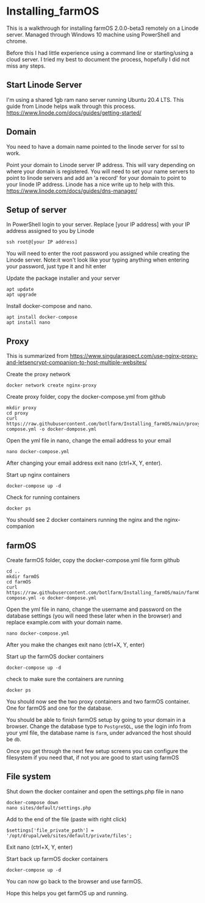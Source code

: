 # Installing_farmOS

This is a walkthrough for installing farmOS 2.0.0-beta3 remotely on a Linode server. Managed through Windows 10 machine using PowerShell and chrome.

Before this I had little experience using a command line or starting/using a cloud server. I tried my best to document the process, hopefully I did not miss any steps. 

## Start Linode Server

I'm using a shared 1gb ram nano server running Ubuntu 20.4 LTS. This guide from Linode helps walk through this process. https://www.linode.com/docs/guides/getting-started/

## Domain 
You need to have a domain name pointed to the linode server for ssl to work. 

Point your domain to Linode server IP address. This will vary depending on where your domain is registered. You will need to set your name servers to point to linode servers and add an 'a record' for your domain to point to your linode IP address. Linode has a nice write up to help with this. https://www.linode.com/docs/guides/dns-manager/

## Setup of server
In PowerShell login to your server. Replace [your IP address] with your IP address assigned to you by Linode
```
ssh root@[your IP address]
```
You will need to enter the root password you assigned while creating the Linode server. Note:it won't look like your typing anything when entering your password, just type it and hit enter

Update the package installer and your server
```
apt update
apt upgrade
```
Install docker-compose and nano.
```
apt install docker-compose
apt install nano
```

## Proxy
This is summarized from https://www.singularaspect.com/use-nginx-proxy-and-letsencrypt-companion-to-host-multiple-websites/

Create the proxy network
```
docker network create nginx-proxy
```
Create proxy folder, copy the docker-compose.yml from github
```
mkdir proxy
cd proxy
curl https://raw.githubusercontent.com/botlfarm/Installing_farmOS/main/proxy/docker-compose.yml -o docker-dompose.yml
```
Open the yml file in nano, change the email address to your email
```
nano docker-compose.yml
```
After changing your email address exit nano (ctrl+X, Y, enter).

Start up nginx containers
```
docker-compose up -d
```
Check for running containers
```
docker ps
```
You should see 2 docker containers running the nginx and the nginx-companion

## farmOS
Create farmOS folder, copy the docker-compose.yml file form github
```
cd ..
mkdir farmOS
cd farmOS
curl https://raw.githubusercontent.com/botlfarm/Installing_farmOS/main/farmOS/docker-compose.yml -o docker-dompose.yml
```
Open the yml file in nano, change the username and password on the database settings (you will need these later when in the browser) and replace example.com with your domain name. 
```
nano docker-compose.yml
```
After you make the changes exit nano (ctrl+X, Y, enter)

Start up the farmOS docker containers
```
docker-compose up -d
```
check to make sure the containers are running
```
docker ps
```
You should now see the two proxy containers and two farmOS container. One for farmOS and one for the database.

You should be able to finish farmOS setup by going to your domain in a browser. 
Change the database type to `PostgreSQL`, use the login info from your yml file, the database name is `farm`, under advanced the host should be `db`.

Once you get through the next few setup screens you can configure the filesystem if you need that, if not you are good to start using farmOS

## File system
Shut down the docker container and open the settings.php file in nano
```
docker-compose down
nano sites/default/settings.php
```
Add to the end of the file (paste with right click)
```
$settings['file_private_path'] = '/opt/drupal/web/sites/default/private/files';
```
Exit nano (ctrl+X, Y, enter)

Start back up farmOS docker containers
```
docker-compose up -d
```
You can now go back to the browser and use farmOS.

Hope this helps you get farmOS up and running. 